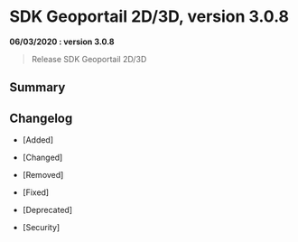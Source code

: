 # SDK Geoportail 2D/3D, version 3.0.8

**06/03/2020 : version 3.0.8**
> Release SDK Geoportail 2D/3D

## Summary

## Changelog

* [Added]

* [Changed]

* [Removed]

* [Fixed]

* [Deprecated]

* [Security]
